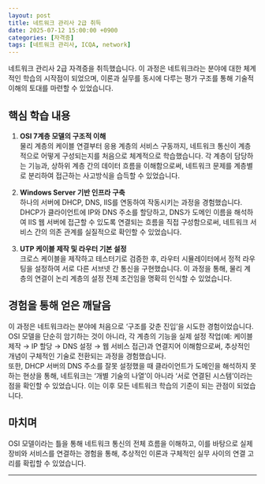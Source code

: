 ```yaml
---
layout: post
title: 네트워크 관리사 2급 취득
date: 2025-07-12 15:00:00 +0900
categories: [자격증]
tags: [네트워크 관리사, ICQA, network]
---
```

네트워크 관리사 2급 자격증을 취득했습니다. 이 과정은 네트워크라는 분야에 대한 체계적인 학습의 시작점이 되었으며, 이론과 실무를 동시에 다루는 평가 구조를 통해 기술적 이해의 토대를 마련할 수 있었습니다.

## 핵심 학습 내용

1.  **OSI 7계층 모델의 구조적 이해**  
    물리 계층의 케이블 연결부터 응용 계층의 서비스 구동까지, 네트워크 통신이 계층적으로 어떻게 구성되는지를 처음으로 체계적으로 학습했습니다. 각 계층이 담당하는 기능과, 상하위 계층 간의 데이터 흐름을 이해함으로써, 네트워크 문제를 계층별로 분리하여 접근하는 사고방식을 습득할 수 있었습니다.

2.  **Windows Server 기반 인프라 구축**  
    하나의 서버에 DHCP, DNS, IIS를 연동하여 작동시키는 과정을 경험했습니다. DHCP가 클라이언트에 IP와 DNS 주소를 할당하고, DNS가 도메인 이름을 해석하여 IIS 웹 서버에 접근할 수 있도록 연결되는 흐름을 직접 구성함으로써, 네트워크 서비스 간의 의존 관계를 실질적으로 확인할 수 있었습니다.

3.  **UTP 케이블 제작 및 라우터 기본 설정**  
    크로스 케이블을 제작하고 테스터기로 검증한 후, 라우터 시뮬레이터에서 정적 라우팅을 설정하여 서로 다른 서브넷 간 통신을 구현했습니다. 이 과정을 통해, 물리 계층의 연결이 논리 계층의 설정 전제 조건임을 명확히 인식할 수 있었습니다.

## 경험을 통해 얻은 깨달음

이 과정은 네트워크라는 분야에 처음으로 ‘구조를 갖춘 진입’을 시도한 경험이었습니다. OSI 모델을 단순히 암기하는 것이 아니라, 각 계층의 기능을 실제 설정 작업(예: 케이블 제작 → IP 할당 → DNS 설정 → 웹 서비스 접근)과 연결지어 이해함으로써, 추상적인 개념이 구체적인 기술로 전환되는 과정을 경험했습니다.  
또한, DHCP 서버의 DNS 주소를 잘못 설정했을 때 클라이언트가 도메인을 해석하지 못하는 현상을 통해, 네트워크는 ‘개별 기술의 나열’이 아니라 ‘서로 연결된 시스템’이라는 점을 확인할 수 있었습니다. 이는 이후 모든 네트워크 학습의 기준이 되는 관점이 되었습니다.

## 마치며

OSI 모델이라는 틀을 통해 네트워크 통신의 전체 흐름을 이해하고, 이를 바탕으로 실제 장비와 서비스를 연결하는 경험을 통해, 추상적인 이론과 구체적인 실무 사이의 연결 고리를 확립할 수 있었습니다.

<hr class="short-rule">


